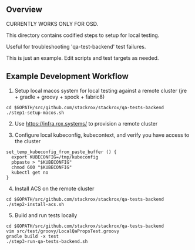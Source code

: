 Overview
--------

CURRENTLY WORKS ONLY FOR OSD.

This directory contains codified steps to setup for local testing.

Useful for troubleshooting 'qa-test-backend' test failures.

This is just an example. Edit scripts and test targets as needed.


Example Development Workflow
----------------------------

1. Setup local macos system for local testing against a remote cluster
   (jre + gradle + groovy + spock + fabric8)

```
cd $GOPATH/src/github.com/stackrox/stackrox/qa-tests-backend
./step1-setup-macos.sh
```

2. Use https://infra.rox.systems/ to provision a remote cluster

3. Configure local kubeconfig, kubecontext, and verify you have access to the cluster

```
set_temp_kubeconfig_from_paste_buffer () {
  export KUBECONFIG=/tmp/kubeconfig
  pbpaste > "$KUBECONFIG"
  chmod 600 "$KUBECONFIG"
  kubectl get no
}
```

4. Install ACS on the remote cluster

```
cd $GOPATH/src/github.com/stackrox/stackrox/qa-tests-backend
./step2-install-acs.sh
```

5. Build and run tests locally

```
cd $GOPATH/src/github.com/stackrox/stackrox/qa-tests-backend
vim src/test/groovy/LocalQaPropsTest.groovy
gradle build -x test
./step3-run-qa-tests-backend.sh
```

